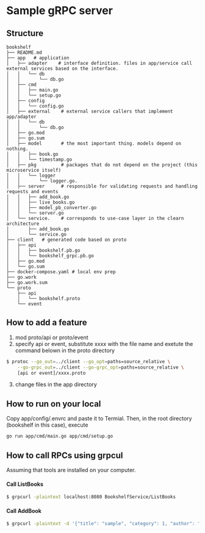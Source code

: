 

# Sample gRPC server
## Structure
```
bookshelf
├── README.md
├── app   # application
│   ├── adapter    # interface definition. files in app/service call external services based on the interface.
│   │   └── db
│   │       └── db.go
│   ├── cmd
│   │   ├── main.go
│   │   └── setup.go
│   ├── config
│   │   └── config.go
│   ├── external    # external service callers that implement app/adapter
│   │   └── db
│   │       └── db.go
│   ├── go.mod
│   ├── go.sum
│   ├── model       # the most important thing. models depend on nothing.
│   │   ├── book.go
│   │   └── timestamp.go
│   ├── pkg         # packages that do not depend on the project (this microservice itself)
│   │   └── logger
│   │       └── logger.go. 
│   ├── server      # responsible for validating requests and handling requests and events
│   │   ├── add_book.go
│   │   ├── live_books.go
│   │   ├── model_pb_converter.go
│   │   └── server.go
│   └── service.    # corresponds to use-case layer in the clearn architecture
│       ├── add_book.go
│       └── service.go
├── client   # generated code based on proto
│   ├── api
│   │   ├── bookshelf.pb.go
│   │   └── bookshelf_grpc.pb.go
│   ├── go.mod
│   └── go.sum
├── docker-compose.yaml # local env prep
├── go.work
├── go.work.sum
└── proto
    ├── api
    │   └── bookshelf.proto
    └── event
```

## How to add a feature
1. mod proto/api or proto/event
2. specify api or event, substitute xxxx with the file name and exetute the command belown in the proto directory
```bash
$ protoc --go_out=../client --go_opt=paths=source_relative \
    --go-grpc_out=../client --go-grpc_opt=paths=source_relative \
    [api or event]/xxxx.proto
```
3. change files in the app directory

## How to run on your local
Copy app/config/.envrc and paste it to Termial. Then, in the root directory (bookshelf in this case), execute
```bash
go run app/cmd/main.go app/cmd/setup.go
```


## How to call RPCs using grpcul
Assuming that tools are installed on your computer.

#### Call ListBooks
``` bash
$ grpcurl -plaintext localhost:8080 BookshelfService/ListBooks
```

#### Call AddBook
```bash
$ grpcurl -plaintext -d '{"title": "sample", "category": 1, "author": "satoshi"}' localhost:8080 BookshelfService/AddBook
```
